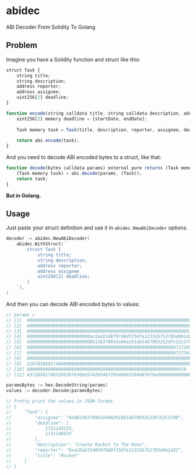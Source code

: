 # abidec

ABI Decoder From Solidity To Golang

## Problem

Imagine you have a Solidity function and struct like this:

```js
struct Task {
    string title;
	string description;
	address reporter;
	address assignee;
	uint256[2] deadline;
}

function encode(string calldata title, string calldata description, address reporter, address assignee, uint256 startDate, uint256 endDate) external pure returns(bytes memory) {
    uint256[2] memory deadline = [startDate, endDate];
   
    Task memory task = Task(title, description, reporter, assignee, deadline);
   
    return abi.encode(task);
}
```

And you need to decode ABI encoded bytes to a struct, like that:
```js
function decode(bytes calldata params) external pure returns (Task memory) {
    (Task memory task) = abi.decode(params, (Task));
    return task;
}
```

**But in Golang.**

## Usage

Just paste your struct definition and use it in `abidec.NewAbiDecoder` options.

```go
decoder := abidec.NewAbiDecoder(
    abidec.WithStruct(`
		struct Task {
			string title;
			string description;
			address reporter;
			address assignee
			uint256[2] deadline;
		}
    `),
)
```

And then you can decode ABI encoded bytes to values:

```go
// params = 
// [1]  0000000000000000000000000000000000000000000000000000000000000020
// [2]  00000000000000000000000000000000000000000000000000000000000000c0
// [3]  0000000000000000000000000000000000000000000000000000000000000010
// [4]  000000000000000000000000acdad15d8f07d8df258fe11332b752785d6b1d22
// [5]  0000000000000000000000008b1383709d1e80a291de5d67993252dfc52c3700
// [6]  00000000000000000000000000000000000000000000000000000000672f269b
// [7]  00000000000000000000000000000000000000000000000000000000672f34ab
// [8]  0000000000000000000000000000000000000000000000000000000000000006
// [9]  526f636b657400000000000000000000000000000000000000000000000000000
// [10] 0000000000000000000000000000000000000000000000000000000000019
// [11] 43726561746520526f636b657420546f20546865204d6f6f6e00000000000000

paramsBytes := hex.DecodeString(params)
values := decoder.Decode(paramsBytes)

// Pretty print the values in JSON format
// {
//     "Task": {
//         "assignee": "0x8B1383709D1e80A291DE5d67993252dFC52C3700",
//         "deadline": [
//             1731143323,
//             1731146923
//         ],
//         "description": "Create Rocket To The Moon",
//         "reporter": "0xaCDaD15d8F07D8Df258fe11332b752785d6b1d22",
//         "title": "Rocket"
//     }
// }
```

